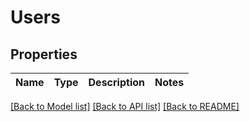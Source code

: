 # Users

## Properties
Name | Type | Description | Notes
------------ | ------------- | ------------- | -------------

[[Back to Model list]](../../swagger-client/README.md#documentation-for-models) [[Back to API list]](../../swagger-client/README.md#documentation-for-api-endpoints) [[Back to README]](../../swagger-client/README.md)


